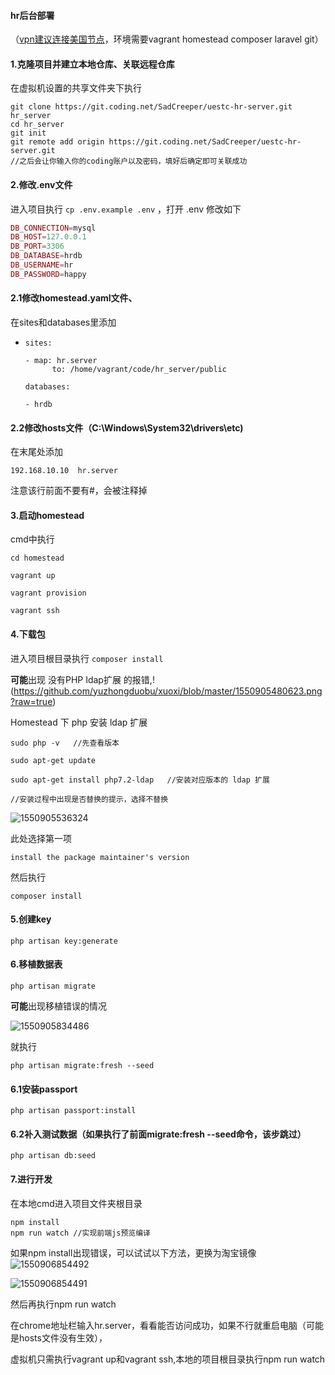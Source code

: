 #### hr后台部署

（<u>vpn建议连接美国节点</u>，环境需要vagrant homestead composer laravel git）

#### 1.克隆项目并建立本地仓库、关联远程仓库

在虚拟机设置的共享文件夹下执行

```
git clone https://git.coding.net/SadCreeper/uestc-hr-server.git hr_server
cd hr_server
git init
git remote add origin https://git.coding.net/SadCreeper/uestc-hr-server.git
//之后会让你输入你的coding账户以及密码，填好后确定即可关联成功
```



#### 2.修改.env文件

进入项目执行 `cp .env.example .env` ，打开 .env 修改如下

```php
DB_CONNECTION=mysql
DB_HOST=127.0.0.1
DB_PORT=3306
DB_DATABASE=hrdb
DB_USERNAME=hr
DB_PASSWORD=happy
```

#### 2.1修改homestead.yaml文件、

在sites和databases里添加

- ```
  sites:
  
  - map: hr.server
        to: /home/vagrant/code/hr_server/public
  
  databases:
  
  - hrdb
  ```

#### 2.2修改hosts文件（C:\Windows\System32\drivers\etc)

在末尾处添加

```
192.168.10.10  hr.server
```

注意该行前面不要有#，会被注释掉

#### 3.启动homestead

cmd中执行

```
cd homestead

vagrant up

vagrant provision

vagrant ssh
```

#### 4.下载包

进入项目根目录执行 `composer install`

**可能**出现 没有PHP Idap扩展 的报错,!(https://github.com/yuzhongduobu/xuoxi/blob/master/1550905480623.png?raw=true)

  Homestead 下 php 安装 ldap 扩展

```
sudo php -v   //先查看版本

sudo apt-get update

sudo apt-get install php7.2-ldap   //安装对应版本的 ldap 扩展

//安装过程中出现是否替换的提示，选择不替换  
```

![1550905536324](https://github.com/yuzhongduobu/xuoxi/blob/master/1550905536324.png?raw=true)

此处选择第一项

```
install the package maintainer's version
```

然后执行

```
composer install
```

#### 5.创建key

```
php artisan key:generate
```

#### 6.移植数据表

```
php artisan migrate
```

**可能**出现移植错误的情况

![1550905834486](https://github.com/yuzhongduobu/xuoxi/blob/master/1550905834486.png?raw=true)

就执行

```
php artisan migrate:fresh --seed

```

#### 6.1安装passport

```
php artisan passport:install
```

#### 6.2补入测试数据（如果执行了前面migrate:fresh --seed命令，该步跳过）

```
php artisan db:seed
```

#### 7.进行开发

在本地cmd进入项目文件夹根目录

```
npm install
npm run watch //实现前端js预览编译
```

如果npm install出现错误，可以试试以下方法，更换为淘宝镜像
![1550906854492](https://github.com/yuzhongduobu/xuoxi/blob/master/1550906854491.png?raw=true)

![1550906854491](https://github.com/yuzhongduobu/xuoxi/blob/master/1550906806910.png?raw=true)


然后再执行npm run watch

在chrome地址栏输入hr.server，看看能否访问成功，如果不行就重启电脑（可能是hosts文件没有生效），

虚拟机只需执行vagrant up和vagrant ssh,本地的项目根目录执行npm run watch
